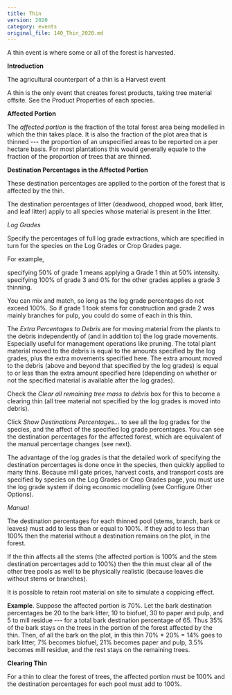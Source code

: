 ```yaml
---
title: Thin
version: 2020
category: events
original_file: 140_Thin_2020.md
---
```


A thin event is where some or all of the forest is harvested.

**Introduction**

The agricultural counterpart of a thin is a Harvest
event

A thin is the only event that creates forest products, taking tree
material offsite. See the Product
Properties of each species.

**Affected Portion**

The *affected portion* is the fraction of the total forest area being
modelled in which the thin takes place. It is also the fraction of the
plot area that is thinned --- the proportion of an unspecified areas to
be reported on a per hectare basis. For most plantations this would
generally equate to the fraction of the proportion of trees that are
thinned.

**Destination Percentages in the Affected Portion**

These destination percentages are applied to the portion of the forest
that is affected by the thin.

The destination percentages of litter (deadwood, chopped wood, bark
litter, and leaf litter) apply to all species whose material is present
in the litter.

*Log Grades*

Specify the percentages of full log grade extractions, which are
specified in turn for the species on the Log Grades or Crop
Grades
page.

For example,

specifying 50% of grade 1 means applying a Grade 1 thin at 50%
intensity.\
specifying 100% of grade 3 and 0% for the other grades applies a grade 3
thinning.

You can mix and match, so long as the log grade percentages do not
exceed 100%. So if grade 1 took stems for construction and grade 2 was
mainly branches for pulp, you could do some of each in this thin.

The *Extra Percentages to Debris* are for moving material from the
plants to the debris independently of (and in addition to) the log grade
movements. Especially useful for management operations like pruning. The
total plant material moved to the debris is equal to the amounts
specified by the log grades, plus the extra movements specified here.
The extra amount moved to the debris (above and beyond that specified by
the log grades) is equal to or less than the extra amount specified here
(depending on whether or not the specified material is available after
the log grades).

Check the *Clear all remaining tree mass to debris* box for this to
become a clearing thin (all tree material not specified by the log
grades is moved into debris).

Click *Show Destinations Percentages...* to see all the log grades for
the species, and the affect of the specified log grade percentages. You
can see the destination percentages for the affected forest, which are
equivalent of the manual percentage changes (see next).

The advantage of the log grades is that the detailed work of specifying
the destination percentages is done once in the species, then quickly
applied to many thins. Because mill gate prices, harvest costs, and
transport costs are specified by species on the Log Grades or Crop
Grades
page, you must use the log grade system if doing economic modelling (see
Configure Other Options).

*Manual*

The destination percentages for each thinned pool (stems, branch, bark
or leaves) must add to less than or equal to 100%. If they add to less
than 100% then the material without a destination remains on the plot,
in the forest.

If the thin affects all the stems (the affected portion is 100% and the
stem destination percentages add to 100%) then the thin must clear all
of the other tree pools as well to be physically realistic (because
leaves die without stems or branches).

It is possible to retain root material on site to simulate a coppicing
effect.

**Example**. Suppose the affected portion is 70%. Let the bark
destination percentages be 20 to the bark litter, 10 to biofuel, 30 to
paper and pulp, and 5 to mill residue --- for a total bark destination
percentage of 65. Thus 35% of the bark stays on the trees in the portion
of the forest affected by the thin. Then, of all the bark on the plot,
in this thin 70% * 20% = 14% goes to bark litter, 7% becomes biofuel,
21% becomes paper and pulp, 3.5% becomes mill residue, and the rest
stays on the remaining trees.

**Clearing Thin**

For a thin to clear the forest of trees, the affected portion must be
100% and the destination percentages for each pool must add to 100%.
